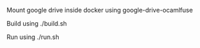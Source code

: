 Mount google drive inside docker using google-drive-ocamlfuse

Build using ./build.sh

Run using ./run.sh
